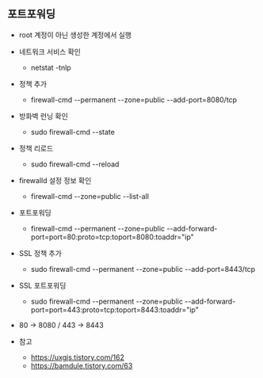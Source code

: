 ## 포트포워딩

* root 계정이 아닌 생성한 계정에서 실행

* 네트워크 서비스 확인
  * netstat -tnlp

* 정책 추가
  * firewall-cmd --permanent --zone=public --add-port=8080/tcp

* 방화벽 런닝 확인
  * sudo firewall-cmd --state

* 정책 리로드
  * sudo firewall-cmd --reload
  
* firewalld 설정 정보 확인
  * firewall-cmd --zone=public --list-all

* 포트포워딩
  * firewall-cmd --permanent --zone=public --add-forward-port=port=80:proto=tcp:toport=8080:toaddr="ip"

* SSL 정책 추가
  * sudo firewall-cmd --permanent --zone=public --add-port=8443/tcp

* SSL 포트포워딩
  * sudo firewall-cmd --permanent --zone=public --add-forward-port=port=443:proto=tcp:toport=8443:toaddr="ip"

* 80 -> 8080 / 443 -> 8443

* 참고
  * https://uxgjs.tistory.com/162 
  * https://bamdule.tistory.com/63
